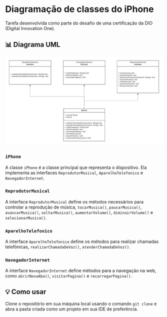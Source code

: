 # Diagramação de classes do iPhone

Tarefa desenvolvida como parte do desafio de uma certificação da DIO (Digital Innovation One).


## 📊 Diagrama UML
<p align="center">
  <img src="Diagrama-UML-iPhone-DesafioDIO.png" alt="Diagrama de Classes">
</p>

### `iPhone`

A classe `iPhone` é a classe principal que representa o dispositivo. Ela implementa as interfaces `ReprodutorMusical`, `AparelhoTelefonico` e `NavegadorInternet`.

### `ReprodutorMusical`

A interface `ReprodutorMusical` define os métodos necessários para controlar a reprodução de música, `tocarMusica()`, `pausarMusica()`, `avancarMusica()`, `voltarMusica()`, `aumentarVolume()`, `diminuirVolume()` e `selecionarMusica()`.

### `AparelhoTelefonico`

A interface `AparelhoTelefonico` define os métodos para realizar chamadas telefônicas, `realizarChamadaDeVoz()`, `atenderChamadaDeVoz()`.

### `NavegadorInternet`

A interface `NavegadorInternet` define métodos para a navegação na web, como `abrirNovaAba()`, `visitarPagina()` e `recarregarPagina()`.

## 💡 Como usar
Clone o repositório em sua máquina local usando o comando `git clone` e abra a pasta criada como um projeto em sua IDE de preferência.

